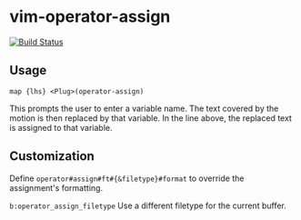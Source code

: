vim-operator-assign
===============

[![Build Status](https://travis-ci.org/tek/vim-operator-assign.png)](https://travis-ci.org/tek/vim-operator-assign)

## Usage

`map {lhs} <Plug>(operator-assign)`

This prompts the user to enter a variable name. The text covered by the motion
is then replaced by that variable. In the line above, the replaced text is
assigned to that variable.

## Customization

Define `operator#assign#ft#{&filetype}#format` to override the assignment's
formatting.

`b:operator_assign_filetype` Use a different filetype for the current buffer.

